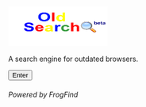 <link rel="SHORTCUT ICON"
href="images/Oldsearchfavicon.ico">
<html>
<body>
      <a href="http://github.oldsearch.rf.gd/">
      <img src="images/oldsearchlogo.png" alt="OldSearch(beta)" width="200" height="80"></a>
<br>
<p>
A search engine for outdated browsers.
</p>
<a href="http://github.oldsearch.rf.gd/"><button>Enter</button></a>
<p><h6>Powered by FrogFind</h6></p>
</body>
</html>
